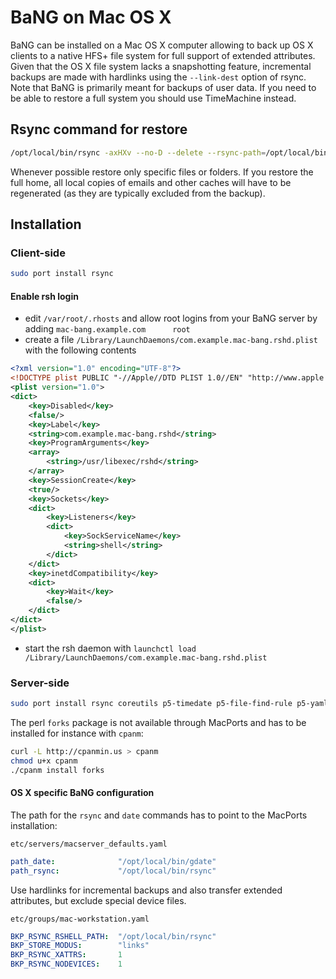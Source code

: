 BaNG on Mac OS X
================

BaNG can be installed on a Mac OS X computer allowing to back up OS X clients to a native HFS+ file system for full support of extended attributes. Given that the OS X file system lacks a snapshotting feature, incremental backups are made with hardlinks using the `--link-dest` option of rsync. Note that BaNG is primarily meant for backups of user data. If you need to be able to restore a full system you should use TimeMachine instead.


Rsync command for restore
-------------------------

```sh
/opt/local/bin/rsync -axHXv --no-D --delete --rsync-path=/opt/local/bin/rsync --stats ORIGIN DESTINATION
```

Whenever possible restore only specific files or folders. If you restore the full home, all local copies of emails and other caches will have to be regenerated (as they are typically excluded from the backup).


Installation
------------

### Client-side

```sh
sudo port install rsync
```

#### Enable rsh login

  * edit `/var/root/.rhosts` and allow root logins from your BaNG server by adding `mac-bang.example.com      root`
  * create a file `/Library/LaunchDaemons/com.example.mac-bang.rshd.plist` with the following contents

```xml
<?xml version="1.0" encoding="UTF-8"?>
<!DOCTYPE plist PUBLIC "-//Apple//DTD PLIST 1.0//EN" "http://www.apple.com/DTDs/PropertyList-1.0.dtd">
<plist version="1.0">
<dict>
	<key>Disabled</key>
	<false/>
	<key>Label</key>
	<string>com.example.mac-bang.rshd</string>
	<key>ProgramArguments</key>
	<array>
		<string>/usr/libexec/rshd</string>
	</array>
	<key>SessionCreate</key>
	<true/>
	<key>Sockets</key>
	<dict>
		<key>Listeners</key>
		<dict>
			<key>SockServiceName</key>
			<string>shell</string>
		</dict>
	</dict>
	<key>inetdCompatibility</key>
	<dict>
		<key>Wait</key>
		<false/>
	</dict>
</dict>
</plist>
```

  * start the rsh daemon with `launchctl load /Library/LaunchDaemons/com.example.mac-bang.rshd.plist`

### Server-side

```sh
sudo port install rsync coreutils p5-timedate p5-file-find-rule p5-yaml-tiny p5-dbd-mysql p5-mime-lite p5-template-toolkit p5-text-diff p5-json
```

The perl `forks` package is not available through MacPorts and has to be installed for instance with `cpanm`:

```sh
curl -L http://cpanmin.us > cpanm
chmod u+x cpanm
./cpanm install forks
```

#### OS X specific BaNG configuration

The path for the `rsync` and `date` commands has to point to the MacPorts installation:

`etc/servers/macserver_defaults.yaml`

```yaml
path_date:              "/opt/local/bin/gdate"
path_rsync:             "/opt/local/bin/rsync"
```

Use hardlinks for incremental backups and also transfer extended attributes, but exclude special device files.

`etc/groups/mac-workstation.yaml`

```yaml
BKP_RSYNC_RSHELL_PATH:  "/opt/local/bin/rsync"
BKP_STORE_MODUS:        "links"
BKP_RSYNC_XATTRS:       1
BKP_RSYNC_NODEVICES:    1
```
